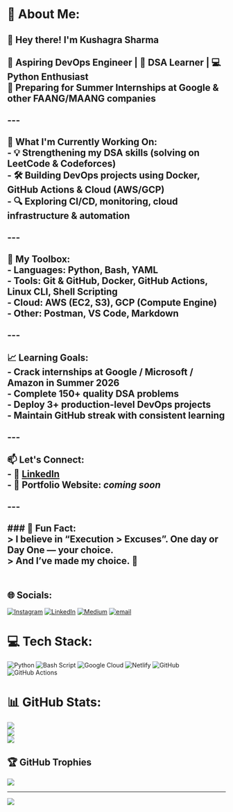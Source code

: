 # 💫 About Me:
## 👋 Hey there! I'm Kushagra Sharma<br><br>🎯 **Aspiring DevOps Engineer** | 🧠 DSA Learner | 💻 Python Enthusiast  <br>🚀 Preparing for Summer Internships at Google & other FAANG/MAANG companies<br><br>---<br><br> 🚧 What I'm Currently Working On:<br>- 💡 Strengthening my **DSA skills** (solving on LeetCode & Codeforces)<br>- 🛠️ Building **DevOps projects** using Docker, GitHub Actions & Cloud (AWS/GCP)<br>- 🔍 Exploring CI/CD, monitoring, cloud infrastructure & automation<br><br>---<br><br> 🧰 My Toolbox:<br>- **Languages**: Python, Bash, YAML<br>- **Tools**: Git & GitHub, Docker, GitHub Actions, Linux CLI, Shell Scripting<br>- **Cloud**: AWS (EC2, S3), GCP (Compute Engine)<br>- **Other**: Postman, VS Code, Markdown<br><br>---<br><br> 📈 Learning Goals:<br>- Crack internships at Google / Microsoft / Amazon in Summer 2026  <br>- Complete 150+ quality DSA problems  <br>- Deploy 3+ production-level DevOps projects  <br>- Maintain GitHub streak with consistent learning<br><br>---<br><br> 📫 Let's Connect:<br>- 🔗 [LinkedIn](https://www.linkedin.com/in/kushagra-sharma-416877289)<br>- 💼 Portfolio Website: _coming soon_<br><br>---<br><br>### 🧠 Fun Fact:<br>> I believe in **“Execution > Excuses”**. One day or Day One — your choice.  <br>> And I’ve made my choice. 🚀<br><br>


## 🌐 Socials:
[![Instagram](https://img.shields.io/badge/Instagram-%23E4405F.svg?logo=Instagram&logoColor=white)](https://instagram.com/https://www.instagram.com/kushagra4222005/) [![LinkedIn](https://img.shields.io/badge/LinkedIn-%230077B5.svg?logo=linkedin&logoColor=white)](https://linkedin.com/in/www.linkedin.com/in/kushagra-sharma-416877289) [![Medium](https://img.shields.io/badge/Medium-12100E?logo=medium&logoColor=white)](https://medium.com/@https://medium.com/@kushagrasharma4222005) [![email](https://img.shields.io/badge/Email-D14836?logo=gmail&logoColor=white)](mailto:kushagrasharma4222005@gmail.com) 

# 💻 Tech Stack:
![Python](https://img.shields.io/badge/python-3670A0?style=for-the-badge&logo=python&logoColor=ffdd54) ![Bash Script](https://img.shields.io/badge/bash_script-%23121011.svg?style=for-the-badge&logo=gnu-bash&logoColor=white) ![Google Cloud](https://img.shields.io/badge/GoogleCloud-%234285F4.svg?style=for-the-badge&logo=google-cloud&logoColor=white) ![Netlify](https://img.shields.io/badge/netlify-%23000000.svg?style=for-the-badge&logo=netlify&logoColor=#00C7B7) ![GitHub](https://img.shields.io/badge/github-%23121011.svg?style=for-the-badge&logo=github&logoColor=white) ![GitHub Actions](https://img.shields.io/badge/github%20actions-%232671E5.svg?style=for-the-badge&logo=githubactions&logoColor=white)
# 📊 GitHub Stats:
![](https://github-readme-stats.vercel.app/api?username=KushagraSharma22&theme=tokyonight&hide_border=false&include_all_commits=true&count_private=false)<br/>
![](https://nirzak-streak-stats.vercel.app/?user=KushagraSharma22&theme=tokyonight&hide_border=false)<br/>
![](https://github-readme-stats.vercel.app/api/top-langs/?username=KushagraSharma22&theme=tokyonight&hide_border=false&include_all_commits=true&count_private=false&layout=compact)

## 🏆 GitHub Trophies
![](https://github-profile-trophy.vercel.app/?username=KushagraSharma22&theme=tokyonight&no-frame=false&no-bg=false&margin-w=4)

---
[![](https://visitcount.itsvg.in/api?id=KushagraSharma22&icon=0&color=0)](https://visitcount.itsvg.in)

<!-- Proudly created with GPRM ( https://gprm.itsvg.in ) -->
